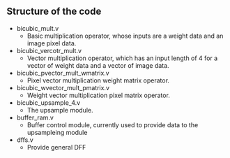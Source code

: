 ## Structure of the code
- bicubic_mult.v
    - Basic multiplication operator, whose inputs are a weight data and an image pixel data.
- bicubic_vercotr_mult.v
    - Vector multiplication operator, which has an input length of 4 for a vector of weight data and a vector of image data.
- bicubic_pvector_mult_wmatrix.v
    - Pixel vector multiplication weight matrix operator.
- bicubic_wvector_mult_pmatrix.v
    - Weight vector multiplication pixel matrix operator.
- bicubic_upsample_4.v
    - The upsample module.
- buffer_ram.v
    - Buffer control module, currently used to provide data to the upsampleing module
- dffs.v
    - Provide general DFF
